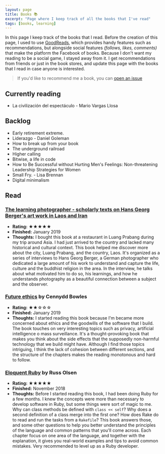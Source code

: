 ```yaml
---
layout: page
title: Books 📚
excerpt: "Page where I keep track of all the books that I've read"
tags: [books, learning]
---
```


In this page I keep track of the books that I read. Before the creation of this page, I used to use [GoodReads](https://www.goodreads.com/), which provides handy features such as recommendations, but alongside social features *(follows, likes, comments)* that make the platform the Facebook of books. Because I don't want my reading to be a social game, I stayed away from it. I get recommendations from friends or just in the book stores, and update this page with the books that I read in case anyone is interested.

> If you'd like to recommend me a book, you can [open an issue](https://github.com/pepibumur/pepibumur.github.io/issues/new?labels=book-recommendation&assignee=pepibumur)

## Currently reading

- La civilización del espectáculo - Mario Vargas Llosa

## Backlog

- Early retirement extreme.
- Liderazgo - Daniel Goleman
- How to break up from your book
- The underground railroad
- Higher calling
- Bitwise, a life in code
- How to Be Successful without Hurting Men's Feelings: Non-threatening Leadership Strategies for Women
- Small Fry. - Lisa Brennan
- Digital minimalism

## Read

### [The learning photographer - scholarly texts on Hans Georg Berger's art work in Laos and Iran](https://trove.nla.gov.au/work/157104513?q&versionId=171256754)

- **Rating:** ★★★★★
- **Finished:** January 2019
- **Thoughts:** I bought this book at a restaurant in Luang Prabang during my trip around Asia. I had just arrived to the country and lacked many historical and cultural context. This book helped me discover more about the city, Luang Prabang, and the country, Laos. It's organized as a series of interviews to Hans Georg Berger, a German photographer who dedicated a large amount of his work to understand and capture the life, culture and the buddhist religion in the area. In the interview, he talks about what motivated him to do so, his learnings, and how he understands photography as a beautiful connection between a subject and the observer. 

### [Future ethics](https://www.future-ethics.com/) by Cennydd Bowles
- **Rating:** ★★☆☆☆
- **Finished:** January 2019
- **Thoughts:** I started reading this book because I'm became more concerned about ethics and the goodwills of the software that I build. The book touches on very interesting topics such as privacy, artificial intelligence o mass surveillance. It's a thought-provoking book that makes you think about the side effects that the supposedly non-harmful technology that we build might have. Although I find those topics intriguing, I think the lack of cohesion between different sections, and the structure of the chapters makes the reading monotonous and hard to follow.

### [Eloquent Ruby](http://eloquentruby.com/) by Russ Olsen
- **Rating:** ★★★★★
- **Finished:** November 2018
- **Thoughts:** Before I started reading this book, I had been doing Ruby for a few months. I knew the concepts were more than necessary to develop software in Ruby, but some things were sort of magic to me. Why can class methods be defined with `class << self`? Why does a second definition of a class merge into the first one? How does Rake do to read and run the tasks from a `Rakefile`? This book answers those, and some other questions to help you better understand the principles of the language and common patterns that you'll come across. Each chapter focus on one area of the language, and together with the explanation, it gives you real-world examples and tips to avoid common mistakes. Very recommended to level up as a Ruby developer.

